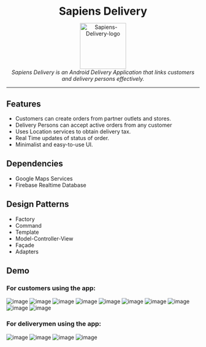 <div align="center"><h1 style="margin-bottom:0">Sapiens Delivery</h1></div>

<p align="center">
  <img src="![logo](https://user-images.githubusercontent.com/74110291/191159535-01314a45-7e03-4ef4-b312-d782874e9758.png)
" alt="Sapiens-Delivery-logo" width="120px" height="120px"/>
  <br>
  <i>Sapiens Delivery is an Android Delivery Application that links customers and delivery persons effectively.</i>
  <br>
</p>
<hr>

## Features

* Customers can create orders from partner outlets and stores.
* Delivery Persons can accept active orders from any customer
* Uses Location services to obtain delivery tax.
* Real Time updates of status of order.
* Minimalist and easy-to-use UI.

## Dependencies

* Google Maps Services
* Firebase Realtime Database

## Design Patterns
- Factory
- Command 
- Template 
- Model-Controller-View  
- Façade 
- Adapters 

## Demo 
### For customers using the app:
![image](https://user-images.githubusercontent.com/74110291/149050301-6891890a-6f7e-4e03-9071-69f0c7aa90b5.png)
![image](https://user-images.githubusercontent.com/74110291/149049600-e57a81dc-bde6-49a8-8eb4-89bbdf74fcff.png)
![image](https://user-images.githubusercontent.com/74110291/149049656-c7a2be82-e558-4eb5-b014-aaa41d0cfca6.png)
![image](https://user-images.githubusercontent.com/74110291/149049729-0cbe6075-e878-4e50-a176-b4a450bb07cb.png)
![image](https://user-images.githubusercontent.com/74110291/149049767-f9f37947-4cd2-491e-abea-246aa4e44bc7.png)
![image](https://user-images.githubusercontent.com/74110291/149049829-6833fea8-29e4-4321-a30a-688492c3f07b.png)
![image](https://user-images.githubusercontent.com/74110291/149050051-5c8b918c-ade5-43a4-900c-43b33600fb04.png)
![image](https://user-images.githubusercontent.com/74110291/149050217-330664f9-d028-4c90-a0bb-bc93d43578a9.png)
![image](https://user-images.githubusercontent.com/74110291/149050195-ff8a42d2-394b-4f2f-8e75-66dd4a1cef0a.png)
![image](https://user-images.githubusercontent.com/74110291/149050246-43672181-f7c6-40a4-9c7b-7899d029f7cb.png)

### For deliverymen using the app: 
![image](https://user-images.githubusercontent.com/74110291/149050095-db3774a1-1429-42dc-8256-e1b7ac793874.png)
![image](https://user-images.githubusercontent.com/74110291/149050118-d6b852fc-f3a5-4cc9-a352-6365b2df1825.png)
![image](https://user-images.githubusercontent.com/74110291/149050140-e0d423eb-fb2c-4cfa-a196-e8a77a0ea030.png)
![image](https://user-images.githubusercontent.com/74110291/149050157-f02de806-f169-4a79-b531-0304dba674f6.png)
